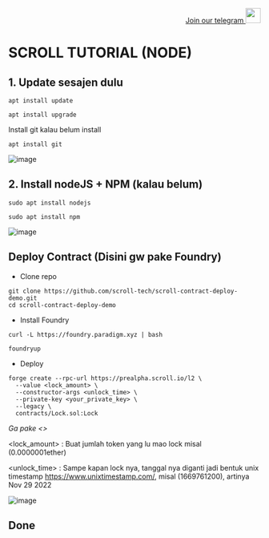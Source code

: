 <p style="font-size:14px" align="right">
<a href="https://t.me/PemulungAirdropID" target="_blank">Join our telegram <img src="https://user-images.githubusercontent.com/72949170/194228482-0f875615-e155-4b12-8716-8111addd6cba.jpg" width="30"/></a>
</p>

# SCROLL TUTORIAL (NODE)

## 1. Update sesajen dulu
```
apt install update
```

```
apt install upgrade
```

Install git kalau belum install

```
apt install git
```

![image](https://user-images.githubusercontent.com/72949170/198203337-555136d0-bf75-4886-83bc-dc0696b0938e.png)


## 2. Install nodeJS + NPM (kalau belum)

```
sudo apt install nodejs
```

```
sudo apt install npm
```

![image](https://user-images.githubusercontent.com/72949170/198203659-e4d5eb6d-032a-4586-a091-2d6048551fb8.png)


## Deploy Contract (Disini gw pake Foundry)
- Clone repo
```
git clone https://github.com/scroll-tech/scroll-contract-deploy-demo.git
cd scroll-contract-deploy-demo
```

- Install Foundry
```
curl -L https://foundry.paradigm.xyz | bash
```

```
foundryup
```

- Deploy
```
forge create --rpc-url https://prealpha.scroll.io/l2 \
  --value <lock_amount> \
  --constructor-args <unlock_time> \
  --private-key <your_private_key> \
  --legacy \
  contracts/Lock.sol:Lock
```

*Ga pake <>*


<lock_amount> : Buat jumlah token yang lu mao lock misal (0.0000001ether)

<unlock_time> : Sampe kapan lock nya, tanggal nya diganti jadi bentuk unix timestamp https://www.unixtimestamp.com/, misal (1669761200), artinya Nov 29 2022 

![image](https://user-images.githubusercontent.com/72949170/198204614-beb19e18-3643-4f7b-9984-06dc4de56c0e.png)


## Done
